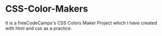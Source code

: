 # CSS-Color-Makers
It is a freeCodeCamps's CSS Colors Maker Project which I have created with html and css as a practice.
